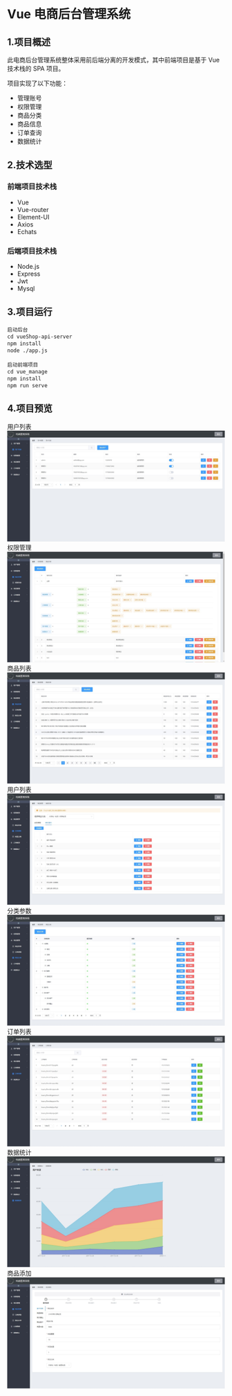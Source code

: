 # Vue 电商后台管理系统

## 1.项目概述

此电商后台管理系统整体采用前后端分离的开发模式，其中前端项目是基于 Vue 技术栈的 SPA 项目。

项目实现了以下功能：

- 管理账号
- 权限管理
- 商品分类
- 商品信息
- 订单查询
- 数据统计

## 2.技术选型

### 前端项目技术栈

- Vue
- Vue-router
- Element-UI
- Axios
- Echats

### 后端项目技术栈

- Node.js
- Express
- Jwt
- Mysql

## 3.项目运行

```
启动后台
cd vueShop-api-server
npm install
node ./app.js

启动前端项目
cd vue_manage
npm install
npm run serve

```

## 4.项目预览


用户列表
![image](/imgs/1.jpg)
权限管理
![image](/imgs/2.jpg)
商品列表
![image](/imgs/3.jpg)
用户列表
![image](/imgs/4.jpg)
分类参数
![image](/imgs/5.jpg)
订单列表
![image](/imgs/6.jpg)
数据统计
![image](/imgs/7.jpg)
商品添加
![image](/imgs/8.jpg)

